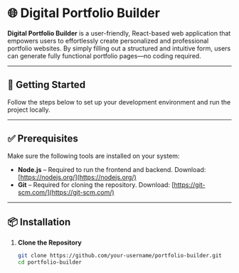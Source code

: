 
# 🌐 Digital Portfolio Builder

**Digital Portfolio Builder** is a user-friendly, React-based web application that empowers users to effortlessly create personalized and professional portfolio websites. By simply filling out a structured and intuitive form, users can generate fully functional portfolio pages—no coding required.

---

## 🚀 Getting Started

Follow the steps below to set up your development environment and run the project locally.

---

## ✅ Prerequisites

Make sure the following tools are installed on your system:

- **Node.js** – Required to run the frontend and backend. Download: [https://nodejs.org/](https://nodejs.org/)
- **Git** – Required for cloning the repository. Download: [https://git-scm.com/](https://git-scm.com/)

---

## 📦 Installation

1. **Clone the Repository**
   ```bash
   git clone https://github.com/your-username/portfolio-builder.git
   cd portfolio-builder
